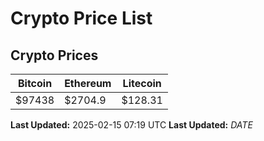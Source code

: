 # Crypto Price List

## Crypto Prices
| Bitcoin | Ethereum | Litecoin |
| ------- | -------- | -------- |
| $97438 | $2704.9 | $128.31 |
**Last Updated:** 2025-02-15 07:19 UTC
**Last Updated:** $DATE$
